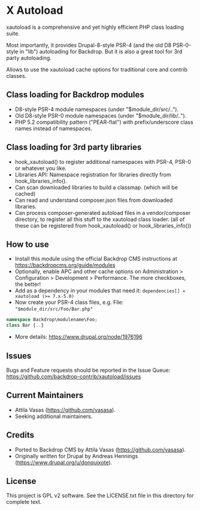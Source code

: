 X Autoload
==========

xautoload is a comprehensive and yet highly efficient PHP class loading suite.

Most importantly, it provides Drupal-8-style PSR-4 (and the old D8 PSR-0-style in "lib") autoloading for Backdrop. But it is also a great tool for 3rd party autoloading.

Allows to use the xautoload cache options for traditional core and contrib classes.


Class loading for Backdrop modules
----------------------------------

- D8-style PSR-4 module namespaces (under "$module_dir/src/..").
- Old D8-style PSR-0 module namespaces (under "$module_dir/lib/..").
- PHP 5.2 compatibility pattern ("PEAR-flat") with prefix/underscore class names instead of namespaces.


Class loading for 3rd party libraries
-------------------------------------
- hook_xautoload() to register additional namespaces with PSR-4, PSR-0 or whatever you like.
- Libraries API: Namespace registration for libraries directly from hook_libraries_info().
- Can scan downloaded libraries to build a classmap. (which will be cached)
- Can read and understand composer.json files from downloaded libraries.
- Can process composer-generated autoload files in a vendor/composer directory, to register all this stuff to the xautoload class loader.
(all of these can be registered from hook_xautoload() or hook_libraries_info())


How to use
----------
- Install this module using the official Backdrop CMS instructions at
https://backdropcms.org/guide/modules
- Optionally, enable APC and other cache options on Administration > Configuration > Development > Performance. The more checkboxes, the better!
- Add as a dependency in your modules that need it: `dependencies[] = xautoload (>= 7.x-5.0)`
- Now create your PSR-4 class files, e.g.
File: `"$module_dir/src/Foo/Bar.php"`
```php
namespace Backdrop\modulename\Foo;
class Bar {..}
```
- More details: https://www.drupal.org/node/1976196


Issues
------

Bugs and Feature requests should be reported in the Issue Queue:
https://github.com/backdrop-contrib/xautoload/issues


Current Maintainers
-------------------

- Attila Vasas (https://github.com/vasasa).
- Seeking additional maintainers.


Credits
-------

- Ported to Backdrop CMS by Attila Vasas (https://github.com/vasasa).
- Originally written for Drupal by Andreas Hennings (https://www.drupal.org/u/donquixote).


License
-------

This project is GPL v2 software. See the LICENSE.txt file in this directory for
complete text.
